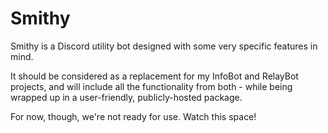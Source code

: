 Smithy
======

Smithy is a Discord utility bot designed with some very specific features
in mind.

It should be considered as a replacement for my InfoBot and RelayBot
projects, and will include all the functionality from both - while being
wrapped up in a user-friendly, publicly-hosted package.

For now, though, we're not ready for use. Watch this space!